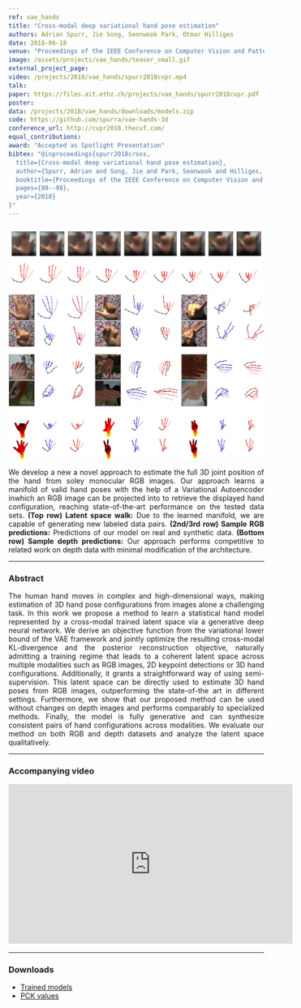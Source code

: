 ```yaml
---
ref: vae_hands
title: "Cross-modal deep variational hand pose estimation"
authors: Adrian Spurr, Jie Song, Seonwook Park, Otmar Hilliges
date: 2018-06-18
venue: "Proceedings of the IEEE Conference on Computer Vision and Pattern Recognition (CVPR)"
image: /assets/projects/vae_hands/teaser_small.gif
external_project_page: 
video: /projects/2018/vae_hands/spurr2018cvpr.mp4
talk: 
paper: https://files.ait.ethz.ch/projects/vae_hands/spurr2018cvpr.pdf
poster: 
data: /projects/2018/vae_hands/downloads/models.zip
code: https://github.com/spurra/vae-hands-3d
conference_url: http://cvpr2018.thecvf.com/
equal_contributions: 
award: "Accepted as Spotlight Presentation"
bibtex: "@inproceedings{spurr2018cross,
  title={Cross-modal deep variational hand pose estimation},
  author={Spurr, Adrian and Song, Jie and Park, Seonwook and Hilliges, Otmar},
  booktitle={Proceedings of the IEEE Conference on Computer Vision and Pattern Recognition (CVPR)},
  pages={89--98},
  year={2018}
}"
---
```


<img class="fullcol" src="/assets/projects/vae_hands/teaser_1.png" alt="Teaser-Picture" />
<img class="fullcol" src="/assets/projects/vae_hands/teaser_2.png" alt="Teaser-Picture" />

<p align="justify">
    <span class="figurecap">
        We develop a new a novel approach to estimate the full 3D joint position of the hand from soley monocular RGB images. Our approach learns a manifold of valid hand poses with the help of a Variational Autoencoder inwhich an RGB image can be projected into to retrieve the displayed hand configuration, reaching state-of-the-art performance on the tested data sets. <b>(Top row) Latent space walk:</b> Due to the learned manifold, we are capable of generating new labeled data pairs. <b>(2nd/3rd row) Sample RGB predictions:</b> Predictions of our model on real and synthetic data. <b>(Bottom row) Sample depth predictions:</b> Our approach performs competitive to related work on depth data with minimal modification of the architecture.
   </span>
</p>
<hr />
        

<h3>Abstract</h3>
<p align="justify">
The human hand moves in complex and high-dimensional ways, making estimation of 3D hand pose configurations from images alone a challenging task. In this work we propose a method to learn a statistical hand model represented by a cross-modal trained latent space via a generative deep neural network. We derive an objective function from the variational lower bound of the VAE framework and jointly optimize the resulting cross-modal KL-divergence and the posterior reconstruction objective, naturally admitting a training regime that leads to a coherent latent space across multiple modalities such as RGB images, 2D keypoint detections or 3D hand configurations. Additionally, it grants a straightforward way of using semi-supervision. This latent space can be directly used to estimate 3D hand poses from RGB images, outperforming the state-of-the art in different settings. Furthermore, we show that our proposed method can be used without changes on depth images and performs comparably to specialized methods. Finally, the model is fully generative and can synthesize consistent pairs of hand configurations across modalities. We evaluate our method on both RGB and depth datasets and analyze the latent space qualitatively.
</p>
<hr />
    


<h3>Accompanying video</h3>
<div class="video" align="center">
  <iframe width="560" height="315" src="https://www.youtube.com/embed/2KJDp9jt0bY" frameborder="0" allow="autoplay; encrypted-media" allowfullscreen></iframe>
</div>
<hr />



<h3>Downloads</h3>
<ul class="linklist">
    <li class="a-zip"><a target="_blank" href="<?php ait_root_dir();?>projects/2018/vae_hands/downloads/models.zip">Trained models</a></li>
    <li class="a-cod"><a title="PCK" href="<?php ait_root_dir();?>projects/2018/vae_hands/pck_val.txt">PCK values</a></li>
</ul>
